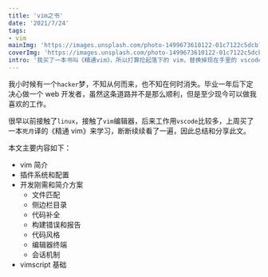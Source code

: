 ```yaml
---
title: 'vim之书'
date: '2021/7/24'
tags:
- vim
mainImg: 'https://images.unsplash.com/photo-1499673610122-01c7122c5dcb?crop=entropy&cs=tinysrgb&fit=max&fm=jpg&ixid=MnwxNjUyNjZ8MHwxfHJhbmRvbXx8fHx8fHx8fDE2MjcxMzg1NzY&ixlib=rb-1.2.1&q=80&w=1080'
coverImg: 'https://images.unsplash.com/photo-1499673610122-01c7122c5dcb?crop=entropy&cs=tinysrgb&fit=max&fm=jpg&ixid=MnwxNjUyNjZ8MHwxfHJhbmRvbXx8fHx8fHx8fDE2MjcxMzg1NzY&ixlib=rb-1.2.1&q=80&w=400'
intro: '我买了一本书叫《精通vim》，所以打算捡起落下的 vim，替换掉现在手里的 vscode。'
---
```


我小时候有一个`hacker`梦，不知从何而来，也不知在何时消失。毕业一年后下定决心做一个 web 开发者，虽然这条道路并不是那么顺利，但是至少现今可以做我喜欢的工作。

很早以前接触了`linux`，接触了`vim`编辑器，后来工作用`vscode`比较多，上周买了一本`死月`译的《精通 vim》来学习，断断续续看了一遍，因此总结和分享此文。

本文主要内容如下：

- vim 简介
- 插件系统和配置
- 开发刚需和简介方案
  - 文件匹配
  - 侧边栏目录
  - 代码补全
  - 构建错误和报告
  - 代码风格
  - 编辑器终端
  - 会话机制
- vimscript 基础


